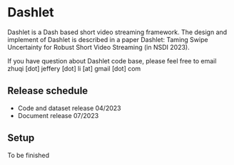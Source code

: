 # Dashlet

Dashlet is a Dash based short video streaming framework. The design and implement of Dashlet is described in a paper Dashlet: Taming Swipe Uncertainty for Robust Short Video Streaming (in NSDI 2023). 


If you have question about Dashlet code base, please feel free to email zhuqi [dot] jeffery [dot] li [at] gmail [dot] com


## Release schedule
- Code and dataset release 04/2023
- Document release 07/2023

## Setup
To be finished

<!-- Install Mahi-mahi according to http://mahimahi.mit.edu/ -->

<!-- sudo apt-get install xvfb -->
